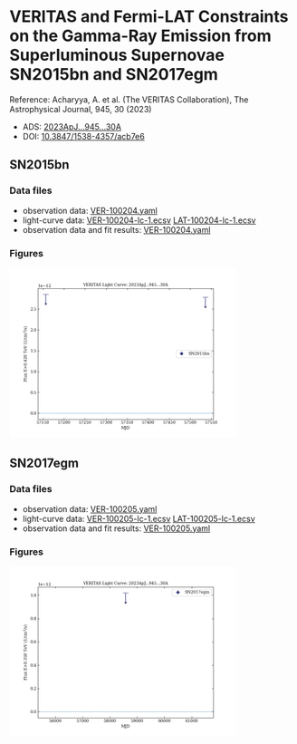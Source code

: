 # VERITAS and Fermi-LAT Constraints on the Gamma-Ray Emission from Superluminous Supernovae SN2015bn and SN2017egm

Reference:
Acharyya, A. et al. (The VERITAS Collaboration), The Astrophysical Journal, 945, 30 (2023)

- ADS: [2023ApJ...945...30A](http://adsabs.harvard.edu/abs/2023ApJ...945...30A)
- DOI: [10.3847/1538-4357/acb7e6](https://doi.org/10.3847/1538-4357/acb7e6)

## SN2015bn
### Data files

- observation data: [VER-100204.yaml](VER-100204.yaml)  
- light-curve data: [VER-100204-lc-1.ecsv](VER-100204-lc-1.ecsv)  [LAT-100204-lc-1.ecsv](LAT-100204-lc-1.ecsv)  
- observation data and fit results: [VER-100204.yaml](VER-100204.yaml)  


### Figures

<img src="figures/2023ApJ...945...30A-VER-100204-1-lc.png" alt="drawing" width="400"/>


## SN2017egm
### Data files

- observation data: [VER-100205.yaml](VER-100205.yaml)  
- light-curve data: [VER-100205-lc-1.ecsv](VER-100205-lc-1.ecsv)  [LAT-100205-lc-1.ecsv](LAT-100205-lc-1.ecsv)  
- observation data and fit results: [VER-100205.yaml](VER-100205.yaml)  


### Figures

<img src="figures/2023ApJ...945...30A-VER-100205-1-lc.png" alt="drawing" width="400"/>


